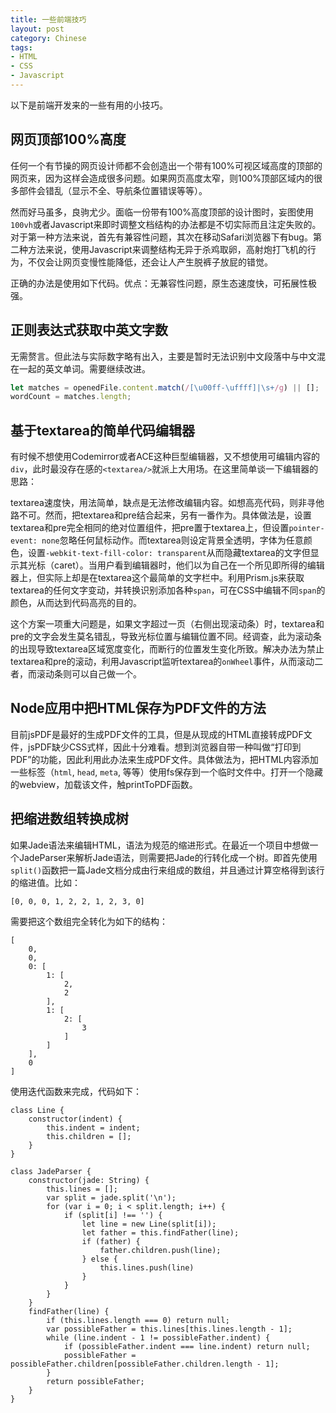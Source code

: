 ```yaml
---
title: 一些前端技巧
layout: post
category: Chinese
tags:
- HTML
- CSS
- Javascript
---
```


以下是前端开发来的一些有用的小技巧。

## 网页顶部100%高度

任何一个有节操的网页设计师都不会创造出一个带有100%可视区域高度的顶部的网页来，因为这样会造成很多问题。如果网页高度太窄，则100%顶部区域内的很多部件会错乱（显示不全、导航条位置错误等等）。

然而好马虽多，良驹尤少。面临一份带有100%高度顶部的设计图时，妄图使用`100vh`或者Javascript来即时调整文档结构的办法都是不切实际而且注定失败的。对于第一种方法来说，首先有兼容性问题，其次在移动Safari浏览器下有bug。第二种方法来说，使用Javascript来调整结构无异于杀鸡取卵，高射炮打飞机的行为，不仅会让网页变慢性能降低，还会让人产生脱裤子放屁的错觉。

正确的办法是使用如下代码。优点：无兼容性问题，原生态速度快，可拓展性极强。

<script async src="//jsfiddle.net/fuermosi777/144f7q4q/embed/html,css,result/"></script>

## 正则表达式获取中英文字数

无需赘言。但此法与实际数字略有出入，主要是暂时无法识别中文段落中与中文混在一起的英文单词。需要继续改进。

```javascript
let matches = openedFile.content.match(/[\u00ff-\uffff]|\s+/g) || [];
wordCount = matches.length;
```

## 基于textarea的简单代码编辑器

有时候不想使用Codemirror或者ACE这种巨型编辑器，又不想使用可编辑内容的`div`，此时最没存在感的`<textarea/>`就派上大用场。在这里简单谈一下编辑器的思路：

textarea速度快，用法简单，缺点是无法修改编辑内容。如想高亮代码，则非寻他路不可。然而，把textarea和pre结合起来，另有一番作为。具体做法是，设置textarea和pre完全相同的绝对位置组件，把pre置于textarea上，但设置`pointer-event: none`忽略任何鼠标动作。而textarea则设定背景全透明，字体为任意颜色，设置`-webkit-text-fill-color: transparent`从而隐藏textarea的文字但显示其光标（caret）。当用户看到编辑器时，他们以为自己在一个所见即所得的编辑器上，但实际上却是在textarea这个最简单的文字栏中。利用Prism.js来获取textarea的任何文字变动，并转换识别添加各种`span`，可在CSS中编辑不同`span`的颜色，从而达到代码高亮的目的。

这个方案一项重大问题是，如果文字超过一页（右侧出现滚动条）时，textarea和pre的文字会发生莫名错乱，导致光标位置与编辑位置不同。经调查，此为滚动条的出现导致textarea区域宽度变化，而断行的位置发生变化所致。解决办法为禁止textarea和pre的滚动，利用Javascript监听textarea的`onWheel`事件，从而滚动二者，而滚动条则可以自己做一个。

## Node应用中把HTML保存为PDF文件的方法

目前jsPDF是最好的生成PDF文件的工具，但是从现成的HTML直接转成PDF文件，jsPDF缺少CSS式样，因此十分难看。想到浏览器自带一种叫做“打印到PDF”的功能，因此利用此办法来生成PDF文件。具体做法为，把HTML内容添加一些标签（`html`, `head`, `meta`, 等等）使用fs保存到一个临时文件中。打开一个隐藏的webview，加载该文件，触printToPDF函数。

## 把缩进数组转换成树

如果Jade语法来编辑HTML，语法为规范的缩进形式。在最近一个项目中想做一个JadeParser来解析Jade语法，则需要把Jade的行转化成一个树。即首先使用`split()`函数把一篇Jade文档分成由行来组成的数组，并且通过计算空格得到该行的缩进值。比如：

```
[0, 0, 0, 1, 2, 2, 1, 2, 3, 0]
```

需要把这个数组完全转化为如下的结构：

```
[
	0,
    0,
    0: [
        1: [
            2,
            2
        ],
        1: [
            2: [
                3
            ]
        ]
    ],
    0
]
```

使用迭代函数来完成，代码如下：

```
class Line {
	constructor(indent) {
    	this.indent = indent;
        this.children = [];
    }
}

class JadeParser {
    constructor(jade: String) {
    	this.lines = [];
        var split = jade.split('\n');
        for (var i = 0; i < split.length; i++) {
            if (split[i] !== '') {
                let line = new Line(split[i]);
                let father = this.findFather(line);
                if (father) {
                    father.children.push(line);
                } else {
                    this.lines.push(line)
                }
            }
        }
    }
	findFather(line) {
    	if (this.lines.length === 0) return null;
        var possibleFather = this.lines[this.lines.length - 1];
        while (line.indent - 1 != possibleFather.indent) {
            if (possibleFather.indent === line.indent) return null;
            possibleFather = possibleFather.children[possibleFather.children.length - 1];
        }
        return possibleFather;
    }
}
```